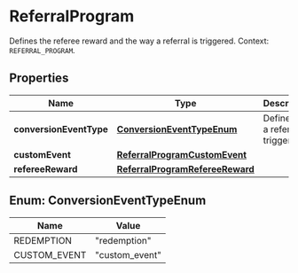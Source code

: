

# ReferralProgram

Defines the referee reward and the way a referral is triggered. Context: `REFERRAL_PROGRAM`.

## Properties

| Name | Type | Description | Notes |
|------------ | ------------- | ------------- | -------------|
|**conversionEventType** | [**ConversionEventTypeEnum**](#ConversionEventTypeEnum) | Define how a referral is triggered. |  [optional] |
|**customEvent** | [**ReferralProgramCustomEvent**](ReferralProgramCustomEvent.md) |  |  [optional] |
|**refereeReward** | [**ReferralProgramRefereeReward**](ReferralProgramRefereeReward.md) |  |  [optional] |



## Enum: ConversionEventTypeEnum

| Name | Value |
|---- | -----|
| REDEMPTION | &quot;redemption&quot; |
| CUSTOM_EVENT | &quot;custom_event&quot; |




